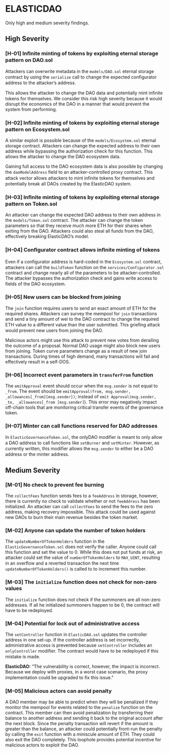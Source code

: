 # ELASTICDAO

Only high and medium severity findings.

## High Severity

### [H-01] Inﬁnite minting of tokens by exploiting eternal storage pattern on DAO.sol

Attackers can overwrite metadata in the `models/DAO.sol` eternal storage contract by using the `serialize` call to change the expected conﬁgurator address to the attacker’s address.

This allows the attacker to change the DAO data and potentially mint inﬁnite tokens for themselves. We consider this risk high severity because it would disrupt the economics of the DAO in a manner that would prevent the system from performing.

### [H-02] Inﬁnite minting of tokens by exploiting eternal storage pattern on Ecosystem.sol

A similar exploit is possible because of the `models/Ecosystem.sol` eternal storage contract. Attackers can change the expected address to their own address while bypassing the authorization check for this function. This allows the attacker to change the DAO ecosystem data.

Gaining full access to the DAO ecosystem data is also possible by changing the `daoModelAddress` ﬁeld to an attacker-controlled proxy contract. This attack vector allows
attackers to mint inﬁnite tokens for themselves and potentially break all DAOs created by the ElasticDAO system.

### [H-03] Inﬁnite minting of tokens by exploiting eternal storage pattern on Token.sol

An attacker can change the expected DAO address to their own address in the `models/Token.sol` contract. The attacker can change the token parameters so that they receive much more ETH for their shares when exiting from the DAO. Attackers could also steal all funds from the DAO, effectively breaking ElasticDAO’s model.

### [H-04] Conﬁgurator contract allows inﬁnite minting of tokens

Even if a conﬁgurator address is hard-coded in the `Ecosystem.sol` contract, attackers can call the `buildToken` function on the `services/Configurator.sol` contract and change nearly all of the parameters to be attacker-controlled. The attacker bypasses the authorization check and gains write access to ﬁelds of the DAO ecosystem.

### [H-05] New users can be blocked from joining

The `join` function requires users to send an exact amount of ETH for the required shares. Attackers can survey the mempool for `join` transactions and send a tiny amount of wei to the DAO contract to change the required ETH value to a different value than the user submitted. This grieﬁng attack would prevent new users from joining the DAO.

Malicious actors might use this attack to prevent new votes from derailing the outcome of a proposal. Normal DAO usage might also block new users from joining. Token curve parameters change as a result of new join transactions. During times of high demand, many transactions will fail and effectively result in a self-DOS.

### [H-06] Incorrect event parameters in `transferFrom` function

The `emitApproval` event should occur when the `msg.sender` is not equal to `_from`. The event should be `emitApproval(from, msg.sender, _allowances[_from][msg.sender])`; instead of `emit Approval(msg.sender, _to, _allowances[_from [msg.sender]`). This error may negatively impact off-chain tools that are monitoring critical transfer events of the governance token.

### [H-07] Minter can call functions reserved for DAO addresses

In `ElasticGovernanceToken.sol`, the onlyDAO modiﬁer is meant to only allow a DAO address to call functions like `setBurner` and `setMinter`. However, as currently written, this modiﬁer allows the `msg.sender` to either be a DAO address or the minter address.

## Medium Severity

### [M-01] No check to prevent fee burning

The `collectFees` function sends fees to a `feeAddress` in storage, however, there is currently no check to validate whether or not `feeAddress` has been initialized. An attacker can call `collectFees` to send the fees to the zero address, making recovery impossible. This attack could be used against new DAOs to burn their main revenue besides the token market.

### [M-02] Anyone can update the number of token holders

The `updateNumberOfTokenHolders` function in the `ElasticGovernanceToken.sol` does not verify the caller. Anyone could call this function and set the value to 0. While this does not put funds at risk, an attacker could set the value of `numberOfTokenHolders` to `MAX_UINT`,
resulting in an overﬂow and a reverted transaction the next time `updateNumberOfTokenHolders()` is called to to increment this number.

### [M-03] The `initialize` function does not check for non-zero values

The `initialize` function does not check if the summoners are all non-zero addresses. If all he initialized summoners happen to be 0, the contract will have to be redeployed.

### [M-04] Potential for lock out of administrative access

The `setController` function in `ElasticDAO.sol` updates the controller address in one set-up. If the controller address is set incorrectly, administrative access is prevented because `setController` includes an `onlyController` modiﬁer. The contract would have to be redeployed if this mistake is made.

**ElasticDAO:** “The vulnerability is correct, however, the impact is incorrect. Because we deploy with proxies, in a worst case scenario, the proxy implementation could be upgraded to ﬁx this issue.”

### [M-05] Malicious actors can avoid penalty

A DAO member may be able to predict when they will be penalized if they monitor the mempool for events related to the `penalize` function on the contract. This member can then avoid penalization by transferring their balance to another address and sending it back to the original account after the next block. Since the penalty transaction will revert if the amount is greater than the balance, an attacker could potentially front-run the penalty by calling the `exit` function with a miniscule amount of ETH. They could also exit the DAO completely. This loophole provides potential incentive for malicious actors to exploit the DAO.
